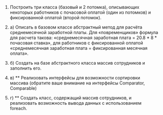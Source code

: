 1. Построить три класса (базовый и 2 потомка), описывающих некоторых работников с почасовой оплатой (один из потомков) и фиксированной оплатой (второй потомок).
   
2. а) Описать в базовом классе абстрактный метод для расчёта среднемесячной заработной платы.
   Для «повременщиков» формула для расчета такова: «среднемесячная заработная плата = 20.8 * 8 * почасовая ставка», для работников с фиксированной оплатой «среднемесячная заработная плата = фиксированная месячная оплата».
   
3. б) Создать на базе абстрактного класса массив сотрудников и заполнить его.
   
4. в) ** Реализовать интерфейсы для возможности сортировки массива (обратите ваше внимание на интерфейсы Comparator, Comparable)
   
5. г) ** Создать класс, содержащий массив сотрудников, и реализовать возможность вывода данных с использованием foreach.
